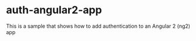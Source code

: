 # auth-angular2-app
This is a sample that shows how to add authentication to an Angular 2 (ng2) app
